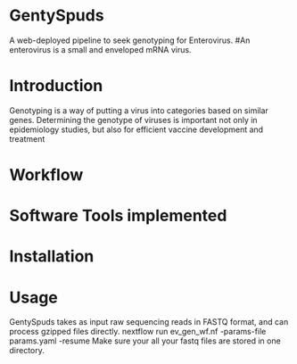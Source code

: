 # GentySpuds
A web-deployed pipeline to seek genotyping for Enterovirus.
#An enterovirus is a small and enveloped mRNA virus.
# Introduction
Genotyping is a way of putting a virus into categories based on similar genes.
Determining the genotype of viruses is important not only in epidemiology studies, but also for efficient vaccine development
and treatment       

# Workflow

# Software Tools implemented

# Installation

# Usage
GentySpuds takes as input raw sequencing reads in FASTQ format, and can process gzipped files directly.
nextflow run ev_gen_wf.nf -params-file params.yaml -resume
Make sure your all your fastq files are stored in one directory.